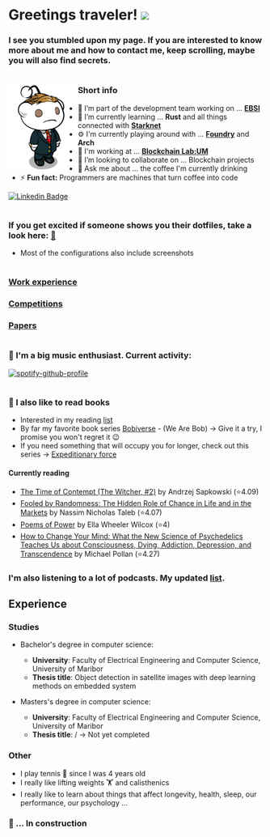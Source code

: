 # Greetings traveler! <img src="https://media.giphy.com/media/hvRJCLFzcasrR4ia7z/giphy.gif" width="25px">

### I see you stumbled upon my page. If you are interested to know more about me and how to contact me, keep scrolling, maybe you will also find secrets.

#

<!-- <a href="https://github.com/plesastapevka/github-readme-stats">
  <img align="right" height="200" src="https://github-readme-streak-stats.herokuapp.com?user=martines3000&theme=dark&date_format=M%20j%5B%2C%20Y%5D" />
</a> -->

>

<img align="left" height="170" alt="Reddit character" src="character.png"/>

### **Short info**

- 🔭 I’m part of the development team working on ...  **[EBSI](https://ec.europa.eu/digital-building-blocks/wikis/display/EBSI/Home)**
- 🌱 I’m currently learning ... **Rust** and all things connected with **[Starknet](https://starkware.co/starknet/)**
- :gear: I'm currently playing around with ... **[Foundry](https://github.com/foundry-rs/foundry)** and **Arch**
- 🏢 I'm working at ... **[Blockchain Lab:UM](https://blockchain-lab.um.si/?lang=en)**
- 👯 I’m looking to collaborate on ... Blockchain projects
- 💬 Ask me about ... the coffee I'm currently drinking
- ⚡ **Fun fact:** Programmers are machines that turn coffee into code

[![Linkedin Badge](https://img.shields.io/badge/-LinkedIn-0e76a8?style=flat-square&logo=Linkedin&logoColor=white)](https://www.linkedin.com/in/martin-domajnko/)

#

### If you get excited if someone shows you their dotfiles, take a look here: [:scroll:](https://github.com/martines3000/dotfiles)

- Most of the configurations also include screenshots

#

### [Work experience](pages/work.md)

### [Competitions](pages/competitions.md)

### [Papers](pages/papers.md)

#

### :musical_note: I'm a big music enthusiast. Current activity:

[![spotify-github-profile](https://spotify-github-profile.vercel.app/api/view?uid=martines3000&cover_image=true&theme=novatorem&bar_color=57f051&bar_color_cover=true)](https://spotify-github-profile.vercel.app/api/view?uid=martines3000&redirect=true)

#

### :book: I also like to read books

- Interested in my reading [list](https://www.goodreads.com/user/show/85786024-martin-domajnko)
- By far my favorite book series [Bobiverse](https://www.goodreads.com/series/192752-bobiverse) - (We Are Bob) &rarr; Give it a try, I promise you won't regret it :wink:
- If you need something that will occupy you for longer, check out this series &rarr; [Expeditionary force](https://www.goodreads.com/series/185650-expeditionary-force)

#### Currently reading

<!-- GOODREADS-LIST:START -->
- [The Time of Contempt (The Witcher, #2)](https://www.goodreads.com/review/show/4408632417?utm_medium=api&utm_source=rss) by Andrzej Sapkowski (⭐️4.09)
- [Fooled by Randomness: The Hidden Role of Chance in Life and in the Markets](https://www.goodreads.com/review/show/3899464336?utm_medium=api&utm_source=rss) by Nassim Nicholas Taleb (⭐️4.07)
- [Poems of Power](https://www.goodreads.com/review/show/4316586720?utm_medium=api&utm_source=rss) by Ella Wheeler Wilcox (⭐️4)
- [How to Change Your Mind: What the New Science of Psychedelics Teaches Us about Consciousness, Dying, Addiction, Depression, and Transcendence](https://www.goodreads.com/review/show/3003368115?utm_medium=api&utm_source=rss) by Michael Pollan (⭐️4.27)
<!-- GOODREADS-LIST:END -->

### I'm also listening to a lot of podcasts. My updated [list](https://martines3000.notion.site/martines3000/5e0519314e93426f9f1e5f53a7847637?v=394ebcf142a04541866b66da76b12eaa).

## Experience

### Studies

- Bachelor's degree in computer science:

  - **University**: Faculty of Electrical Engineering and Computer Science, University of Maribor
  - **Thesis title**: Object detection in satellite images with deep learning methods on embedded system

- Masters's degree in computer science:
  - **University**: Faculty of Electrical Engineering and Computer Science, University of Maribor
  - **Thesis title**: / &rarr; Not yet completed

### Other

- I play tennis :tennis: since I was 4 years old
- I really like lifting weights :weight_lifting: and calisthenics
- I really like to learn about things that affect longevity, health, sleep, our performance, our psychology ...

### :construction: ... In construction
